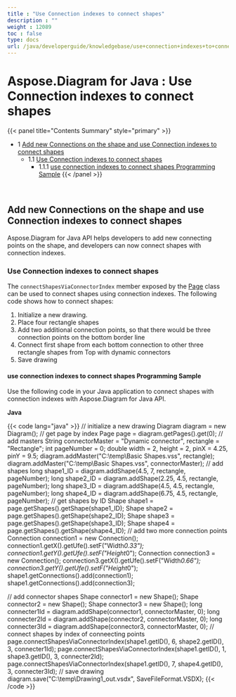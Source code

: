 ```yaml
---
title : "Use Connection indexes to connect shapes" 
description : "" 
weight : 12089 
toc : false
type: docs
url: /java/developerguide/knowledgebase/use+connection+indexes+to+connect+shapes/
---
```


# Aspose.Diagram for Java : Use Connection indexes to connect shapes


{{< panel title="Contents Summary" style="primary" >}}
*   1 [Add new Connections on the shape and use Connection indexes to connect shapes](#add-new-connections-on-the-shape-and-use-connection-indexes-to-connect-shapes)
    *   1.1 [Use Connection indexes to connect shapes](#use-connection-indexes-to-connect-shapes)
        *   1.1.1 [use connection indexes to connect shapes Programming Sample](#use-connection-indexes-to-connect-shapes-programming-sample)
{{< /panel >}}
 

 

## Add new Connections on the shape and use Connection indexes to connect shapes

Aspose.Diagram for Java API helps developers to add new connecting points on the shape, and developers can now connect shapes with connection indexes.

### Use Connection indexes to connect shapes

The `connectShapesViaConnectorIndex` member exposed by the [Page](https://apireference.aspose.com/java/diagram/com.aspose.diagram/Page) class can be used to connect shapes using connection indexes. The following code shows how to connect shapes:

1.  Initialize a new drawing.
2.  Place four rectangle shapes
3.  Add two additional connection points, so that there would be three connection points on the bottom border line
4.  Connect first shape from each bottom connection to other three rectangle shapes from Top with dynamic connectors
5.  Save drawing

#### use connection indexes to connect shapes Programming Sample

Use the following code in your Java application to connect shapes with connection indexes with Aspose.Diagram for Java API.

**Java**

{{< code lang="java" >}}
// initialize a new drawing
Diagram diagram = new Diagram();
// get page by index
Page page = diagram.getPages().get(0);
// add masters
String connectorMaster = "Dynamic connector", rectangle = "Rectangle";
int pageNumber = 0;
double width = 2, height = 2, pinX = 4.25, pinY = 9.5;
diagram.addMaster("C:\\temp\\Basic Shapes.vss", rectangle);
diagram.addMaster("C:\\temp\\Basic Shapes.vss", connectorMaster);
// add shapes
long shape1_ID = diagram.addShape(4.5, 7, rectangle, pageNumber);
long shape2_ID = diagram.addShape(2.25, 4.5, rectangle, pageNumber);
long shape3_ID = diagram.addShape(4.5, 4.5, rectangle, pageNumber);
long shape4_ID = diagram.addShape(6.75, 4.5, rectangle, pageNumber);
// get shapes by ID
Shape shape1 = page.getShapes().getShape(shape1_ID);
Shape shape2 = page.getShapes().getShape(shape2_ID);
Shape shape3 = page.getShapes().getShape(shape3_ID);
Shape shape4 = page.getShapes().getShape(shape4_ID);
// add two more connection points
Connection connection1 = new Connection();
connection1.getX().getUfe().setF("Width*0.33");
connection1.getY().getUfe().setF("Height*0");
Connection connection3 = new Connection();
connection3.getX().getUfe().setF("Width*0.66");
connection3.getY().getUfe().setF("Height*0");
shape1.getConnections().add(connection1);
shape1.getConnections().add(connection3);
             
// add connector shapes
Shape connector1 = new Shape();
Shape connector2 = new Shape();
Shape connector3 = new Shape();
long connecter1Id = diagram.addShape(connector1, connectorMaster, 0);
long connecter2Id = diagram.addShape(connector2, connectorMaster, 0);
long connecter3Id = diagram.addShape(connector3, connectorMaster, 0);
// connect shapes by index of conneecting points
page.connectShapesViaConnectorIndex(shape1.getID(), 6, shape2.getID(), 3, connecter1Id);
page.connectShapesViaConnectorIndex(shape1.getID(), 1, shape3.getID(), 3, connecter2Id);
page.connectShapesViaConnectorIndex(shape1.getID(), 7, shape4.getID(), 3, connecter3Id);
// save drawing
diagram.save("C:\\temp\\Drawing1_out.vsdx", SaveFileFormat.VSDX);
{{< /code >}}

